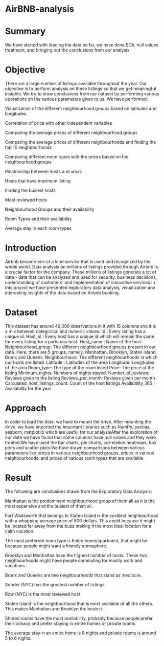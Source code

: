 # AirBNB-analysis

# Summary
We have started with loading the data so far, we have done EDA, null values treatment, and bringing out the conclusions from our analysis

# Objective
There are a large number of listings available throughout the year. Our objective is to perform analysis on these listings so that we get meaningful insights.
We try to draw conclusions from our dataset by performing various operations on the various parameters given to us. We have performed:

Visualization of the different neighbourhood groups based on latitudes and longitudes

Correlation of price with other independent variables

Comparing the average prices of different neighbourhood groups

Comparing the average prices of different neighbourhoods and finding the top 10 neighbourhoods

Comparing different room types with the prices based on the neighbourhood groups

Relationship between hosts and areas

Hosts that have maximum listing

Finding the busiest hosts

Most reviewed hosts

Neighbourhood Groups and their availability

Room Types and their availability

Average stay in each room types


# Introduction
Airbnb became one of a kind service that is used and recognized by the whole world. Data analysis on millions of listings provided through Airbnb is a crucial factor for the company. These millions of listings generate a lot of data - data that can be analyzed and used for security, business decisions, understanding of customers' and implementation of innovative services.In this project we have presented exploratory data analysis, visualization and interesting insights of the data based on Airbnb booking.

# Dataset
This dataset has around 49,000 observations in it with 16 columns and it is a mix between categorical and numeric values.
Id : Every listing has a unique id.
Host_id : Every host has a unique id which will remain the same for every listing for a particular host.
Host_name : Name of the host.
Neighbourhood_group: The different neighbourhood groups present in our data. Here, there are 5 groups, namely, Manhattan, Brooklyn, Staten Island, Bronx and Queens.
Neighbourhood: The different neighbourhoods in which our hosts are listed.
Latitude : Latitudes of the area
Longitude: Longitudes of the area
Room_type: The type of the room listed
Price: The price of the listing
Minimum_nights: Numbers of nights stayed.
Number_of_reviews: Reviews given to the listing
Reviews_per_month: Reviews given per month
Calculated_host_listings_count: Count of the host listings
Availability_365 : Availability for the year

# Approach
In order to load the data, we have to mount the drive. After mounting the drive, we have imported the important libraries such as NumPy, pandas, seaborn, matplotlib which are useful for our analysisAfter the exploration of our data we have found that some columns have null values and they were treated.We have used the bar charts, pie charts, correlation heatmaps, box plots and scatter plots.We have drawn comparisons between various parameters like prices in various neighbourhood groups, prices in various neighbourhoods, and prices of various room types that are available

# Result
The following are conclusions drawn from the Exploratory Data Analysis:

Manhattan is the predominant neighbourhood group of them all as it is the most  expensive and the busiest of them all.

Fort Wadsworth that belongs to Staten Island is the costliest neighbourhood with a whopping average price of 800 dollars. This could because it might be located far 
away from the buzz making it the most ideal location for a calm vacation.

The most preferred room type is Entire home/apartment, that might be because people might want a homely atmosphere.

Brooklyn and Manhattan have the highest number of hosts. These two neighbourhoods might have people commuting for mostly work and vacations.

Bronx and Queens are two neighbourhoods that stand as mediocre.

Sonder (NYC) has the greatest number of listings

Row (NYC) is the most reviewed host

Staten Island is the neighbourhood that is most available of all the others. This makes Manhattan and Brooklyn the busiest.

Shared rooms have the most availability, probably because people prefer their privacy and prefer staying in entire homes or private rooms.

The average stay in an entire home is 8 nights and private rooms is around 5 to 6 nights.




